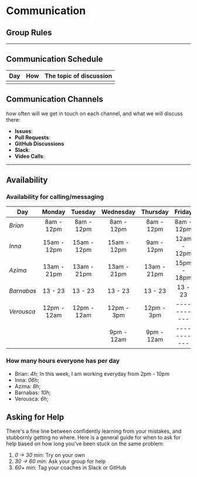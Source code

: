 # Communication

## Group Rules

<!-- any general rules you'd like to set for your group? -->

---

## Communication Schedule

| Day | How | The topic of discussion |
| --- | :-: | ----------------------- |
|     |     |                         |

## Communication Channels

how often will we get in touch on each channel, and what we will discuss there:

- **Issues**:
- **Pull Requests**:
- **GitHub Discussions**
- **Slack**:
- **Video Calls**:

---

## Availability

### Availability for calling/messaging

| Day        |   Monday    |   Tuesday   |  Wednesday  |  Thursday   |   Friday    |  Saturday   |   Sunday   |
| ---------- | :---------: | :---------: | :---------: | :---------: | :---------: | :---------: | :--------: |
| _Brian_    | 8am - 12pm  | 8am - 12pm  | 8am - 12pm  | 8am - 12pm  | 8am - 12pm  | 8am - 12pm  | 8am - 12pm |
| _Inna_     | 15am - 12pm | 15am - 12pm | 15am - 12pm | 9am - 12pm  | 12am - 12pm | 9am - 12pm  |  --------  |
| _Azima_    | 13am - 21pm | 13am - 21pm | 13am - 21pm | 13am - 21pm | 15pm - 18pm | 10am - 14pm |  --------  |
| _Barnabas_ |   13 - 23   |   13 - 23   |   13 - 23   |   13 - 23   |   13 - 23   |   13 - 23   |  --------  |
| _Verousca_ | 12pm - 12am | 12pm - 12am | 12pm - 3pm  | 12pm - 3pm  | ----------- | 9am - 12am  |  --------  |
|            |             |             | 9pm - 12am  | 9pm - 12am  | ----------- |             |  --------  |

### How many hours everyone has per day

- Brian: _4h_; In this week, I am working everyday from 2pm - 10pm
- Inna: _06h_;
- Azima: _8h_;
- Barnabas: _10h_;
- Verousca: _6h_;

## Asking for Help

There's a fine line between confidently learning from your mistakes, and
stubbornly getting no where. Here is a general guide for when to ask for help
based on how long you've been stuck on the same problem:

1. _0 -> 30 min_: Try on your own
2. _30 -> 60 min_: Ask your group for help
3. _60+ min_: Tag your coaches in Slack or GitHub

